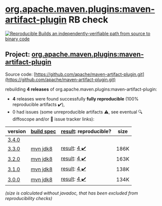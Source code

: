 [org.apache.maven.plugins:maven-artifact-plugin](https://search.maven.org/artifact/org.apache.maven.plugins/maven-artifact-plugin/) RB check
=======

[![Reproducible Builds](https://reproducible-builds.org/images/logos/rb.svg) an independently-verifiable path from source to binary code](https://reproducible-builds.org/)

## Project: [org.apache.maven.plugins:maven-artifact-plugin](https://search.maven.org/artifact/org.apache.maven.plugins/maven-artifact-plugin/)

Source code: [https://github.com/apache/maven-artifact-plugin.git](https://github.com/apache/maven-artifact-plugin.git)

rebuilding **4 releases** of org.apache.maven.plugins:maven-artifact-plugin:
- **4** releases were found successfully **fully reproducible** (100% reproducible artifacts :heavy_check_mark:),
- 0 had issues (some unreproducible artifacts :warning:, see eventual :mag: diffoscope and/or :memo: issue tracker links):

| version | [build spec](/BUILDSPEC.md) | [result](https://reproducible-builds.org/docs/jvm/): reproducible? | size |
| -- | --------- | ------ | -- |
| [3.4.0](https://search.maven.org/artifact/org.apache.maven.plugins/maven-artifact-plugin/3.4.0/pom) | | | |
| [3.3.0](https://search.maven.org/artifact/org.apache.maven.plugins/maven-artifact-plugin/3.3.0/pom) | [mvn jdk8](maven-artifact-plugin-3.3.0.buildspec) | [result](maven-artifact-plugin-3.3.0.buildinfo): [4 :heavy_check_mark: ](maven-artifact-plugin-3.3.0.buildcompare) | 186K |
| [3.2.0](https://search.maven.org/artifact/org.apache.maven.plugins/maven-artifact-plugin/3.2.0/pom) | [mvn jdk8](maven-artifact-plugin-3.2.0.buildspec) | [result](maven-artifact-plugin-3.2.0.buildinfo): [4 :heavy_check_mark: ](maven-artifact-plugin-3.2.0.buildcompare) | 163K |
| [3.1.0](https://search.maven.org/artifact/org.apache.maven.plugins/maven-artifact-plugin/3.1.0/pom) | [mvn jdk8](maven-artifact-plugin-3.1.0.buildspec) | [result](maven-artifact-plugin-3.1.0.buildinfo): [4 :heavy_check_mark: ](maven-artifact-plugin-3.1.0.buildcompare) | 138K |
| [3.0.0](https://search.maven.org/artifact/org.apache.maven.plugins/maven-artifact-plugin/3.0.0/pom) | [mvn jdk8](maven-artifact-plugin-3.0.0.buildspec) | [result](maven-artifact-plugin-3.0.0.buildinfo): [4 :heavy_check_mark: ](maven-artifact-plugin-3.0.0.buildcompare) | 134K |

<i>(size is calculated without javadoc, that has been excluded from reproducibility checks)</i>
